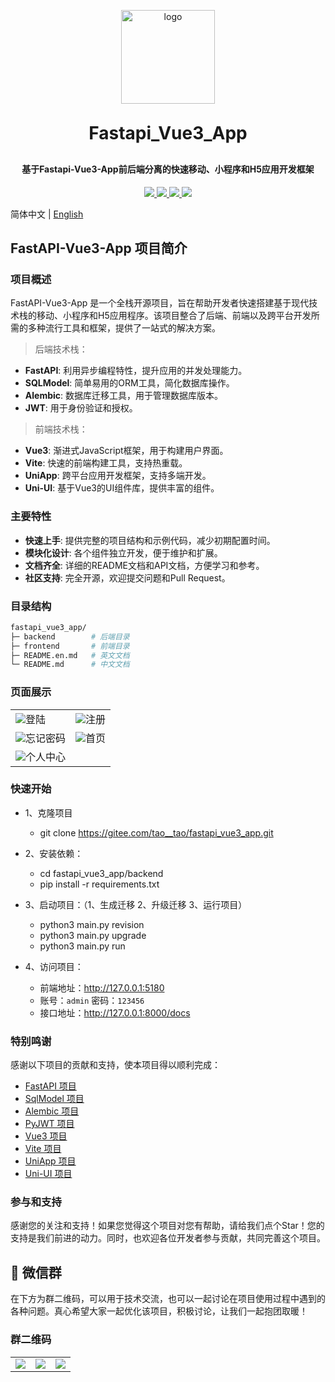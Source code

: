 <div align="center">
   <p align="center">
      <img src="./frontend/static/logo.png" height="150" alt="logo"/>
   </p>
   <h1 align="center" style="margin: 30px 0 30px; font-weight: bold;">Fastapi_Vue3_App</h1>
   <h4 align="center">基于Fastapi-Vue3-App前后端分离的快速移动、小程序和H5应用开发框架</h4>
   <p align="center">
      <a href="https://gitee.com/tao__tao/fastapi_vue3_app.git">
         <img src="https://gitee.com/tao__tao/fastapi_vue3_app/badge/star.svg?theme=dark">
      </a>
      <a href="https://github.com/1014TaoTao/fastapi_vue3_app.git">
         <img src="https://img.shields.io/github/stars/1014TaoTao/fastapi_vue3_app?style=social">
      </a>
      <a href="https://gitee.com/tao__tao/fastapi_vue3_app/blob/master/LICENSE">
         <img src="https://img.shields.io/badge/License-MIT-orange">
      </a>
      <img src="https://img.shields.io/badge/Python-≥3.10-blue">
   </p>
</div>

简体中文 | [English](./README.en.md)

## FastAPI-Vue3-App 项目简介

### 项目概述

FastAPI-Vue3-App 是一个全栈开源项目，旨在帮助开发者快速搭建基于现代技术栈的移动、小程序和H5应用程序。该项目整合了后端、前端以及跨平台开发所需的多种流行工具和框架，提供了一站式的解决方案。

> 后端技术栈：

- **FastAPI**: 利用异步编程特性，提升应用的并发处理能力。
- **SQLModel**: 简单易用的ORM工具，简化数据库操作。
- **Alembic**: 数据库迁移工具，用于管理数据库版本。
- **JWT**: 用于身份验证和授权。

> 前端技术栈：

- **Vue3**: 渐进式JavaScript框架，用于构建用户界面。
- **Vite**: 快速的前端构建工具，支持热重载。
- **UniApp**: 跨平台应用开发框架，支持多端开发。
- **Uni-UI**: 基于Vue3的UI组件库，提供丰富的组件。

### 主要特性

- **快速上手**: 提供完整的项目结构和示例代码，减少初期配置时间。
- **模块化设计**: 各个组件独立开发，便于维护和扩展。
- **文档齐全**: 详细的README文档和API文档，方便学习和参考。
- **社区支持**: 完全开源，欢迎提交问题和Pull Request。

### 目录结构

```sh
fastapi_vue3_app/
├─ backend        # 后端目录
├─ frontend       # 前端目录
├─ README.en.md   # 英文文档
└─ README.md      # 中文文档
```

### 页面展示

<table>
    <tr>
        <td><img src="./frontend/public/登录.jpeg"/>登陆</td>
        <td><img src="./frontend/public/注册.jpeg"/>注册</td>
   </tr>
   <tr>
        <td><img src="./frontend/public/忘记密码.jpeg"/>忘记密码</td>
        <td><img src="./frontend/public/首页.jpeg"/>首页</td>
   </tr>
    <tr>
        <td><img src="./frontend/public/个人中心.jpeg"/>个人中心</td>
   </tr>
</table>

### 快速开始

- 1、克隆项目

  - git clone <https://gitee.com/tao__tao/fastapi_vue3_app.git>

- 2、安装依赖：

  - cd fastapi_vue3_app/backend
  - pip install -r requirements.txt

- 3、启动项目：（1、生成迁移 2、升级迁移 3、运行项目）

  - python3 main.py revision
  - python3 main.py upgrade
  - python3 main.py run

- 4、访问项目：
  
  - 前端地址：<http://127.0.0.1:5180>
  - 账号：`admin` 密码：`123456`
  - 接口地址：<http://127.0.0.1:8000/docs>

### 特别鸣谢

感谢以下项目的贡献和支持，使本项目得以顺利完成：

- [FastAPI 项目](https://github.com/fastapi/fastapi)
- [SqlModel 项目](https://github.com/fastapi/sqlmodel)
- [Alembic 项目](https://github.com/sqlalchemy/alembic)
- [PyJWT 项目](https://github.com/jpadilla/pyjwt)
- [Vue3 项目](https://github.com/vuejs/vue)
- [Vite 项目](https://github.com/vitejs/vite)
- [UniApp 项目](https://github.com/dcloudio/uni-app)
- [Uni-UI 项目](https://github.com/dcloudio/uni-ui)

### 参与和支持

感谢您的关注和支持！如果您觉得这个项目对您有帮助，请给我们点个Star！您的支持是我们前进的动力。同时，也欢迎各位开发者参与贡献，共同完善这个项目。

## 🎨 微信群

在下方为群二维码，可以用于技术交流，也可以一起讨论在项目使用过程中遇到的各种问题。真心希望大家一起优化该项目，积极讨论，让我们一起抱团取暖！

### 群二维码

<table>
    <tr>
      <td><img src="https://github.com/1014TaoTao/fastapi_vue3_admin/blob/master/mkdocs/docs/resources/images/微信.jpg"/></td>
      <td><img src="https://github.com/1014TaoTao/fastapi_vue3_admin/blob/master/mkdocs/docs/resources/images/微信群.jpg"/></td>
      <td><img src="https://github.com/1014TaoTao/fastapi_vue3_admin/blob/master/mkdocs/docs/resources/images/wechatPay.jpg"/></td>
    </tr>
</table>
